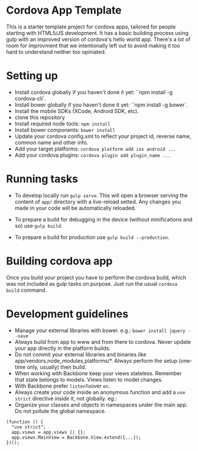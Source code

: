 Cordova App Template
====================

This is a starter template project for cordova apps, tailored for people starting with HTML5/JS development. It has a basic building process using gulp with an improved version of cordova's hello world app. There's a lot of room for improvment that we intentionally left out to avoid making it too hard to understand neither too opiniated.

# Setting up

- Install cordova globally if you haven't done it yet: ``npm install -g cordova-cli`.
- Install bower globally if you haven't done it yet: ``npm install -g bower`.
- Install the mobile SDKs (XCode, Android SDK, etc).
- clone this repository
- Install required node tools: ``npm install``
- Install bower components: ``bower install``
- Update your cordova config.xml to reflect your project id, reverse name, common name and other info.
- Add your target platforms: ``cordova platform add ios android ...``
- Add your cordova plugins: ``cordova plugin add plugin_name ...``

# Running tasks

- To develop locally run ``gulp serve``. This will open a browser serving the content of ``app/`` directory with a live-reload setted. Any changes you made in your code will be automatically reloaded.

- To prepare a build for debugging in the device (without minifications and so) use ``gulp build``.

- To prepare a build for production use ``gulp build --production``.

# Building cordova app

Once you build your project you have to perform the cordova build, which was not included as gulp tasks on purpose. Just run the usual ``cordova build`` command.

# Development guidelines

- Manage your external libraries with bower. e.g.: ``bower install jquery --save``
- Always build from app to www and from there to cordova. Never update your app directly in the platform builds.
- Do not commit your external libraries and binaries like app/vendors,node_modules,platforms/*. Always perform the setup (one-time only, usually) then build.
- When working with Backbone keep your views stateless. Remember that state belongs to models. Views listen to model changes.
- With Backbone prefer ``listenTo``over ``on``.
- Always create your code inside an anonymous function and add a ``use strict`` directive *inside* it, not globally. eg.:
- Organize your classes and objects in namespaces under the main app. Do not pollute the global namespace.
```
(function () {
  "use strict";
  app.views = app.views || {};
  app.views.MainView = Backbone.View.extend({...});
})();
```

